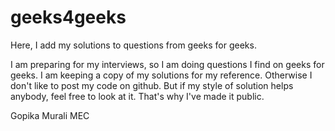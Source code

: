 # geeks4geeks
Here, I add my solutions to questions from geeks for geeks. 

I am preparing for my interviews, so I am doing questions I find on geeks for geeks.
I am keeping a copy of my solutions for my reference. Otherwise I don't like to post my code on github.
But if my style of solution helps anybody, feel free to look at it. That's why I've made it public.

Gopika Murali
MEC

